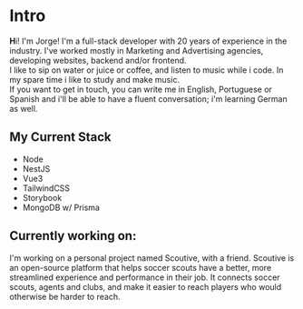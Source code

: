 # Intro
<strong>H</strong>i! I'm Jorge! I'm a full-stack developer with 20 years of experience in the industry. I've worked mostly in Marketing and Advertising agencies, developing websites, backend and/or frontend.
<br>
I like to sip on water or juice or coffee, and listen to music while i code. In my spare time i like to study and make music.
<br>
If you want to get in touch, you can write me in English, Portuguese or Spanish and i'll be able to have a fluent conversation; i'm learning German as well.


## My Current Stack
- Node
- NestJS
- Vue3
- TailwindCSS
- Storybook
- MongoDB w/ Prisma

## Currently working on:
I'm working on a personal project named Scoutive, with a friend. Scoutive is an open-source platform that helps soccer scouts have a better, more streamlined experience and performance in their job. It connects soccer scouts, agents and clubs, and make it easier to reach players who would otherwise be harder to reach.
